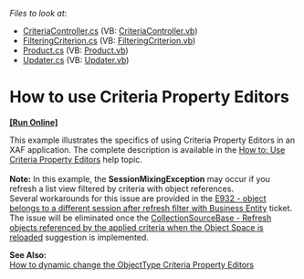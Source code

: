 <!-- default file list -->
*Files to look at*:

* [CriteriaController.cs](./CS/HowToUseCriteriaPropertyEditors.Module/CriteriaController.cs) (VB: [CriteriaController.vb](./VB/HowToUseCriteriaPropertyEditors.Module/CriteriaController.vb))
* [FilteringCriterion.cs](./CS/HowToUseCriteriaPropertyEditors.Module/FilteringCriterion.cs) (VB: [FilteringCriterion.vb](./VB/HowToUseCriteriaPropertyEditors.Module/FilteringCriterion.vb))
* [Product.cs](./CS/HowToUseCriteriaPropertyEditors.Module/Product.cs) (VB: [Product.vb](./VB/HowToUseCriteriaPropertyEditors.Module/Product.vb))
* [Updater.cs](./CS/HowToUseCriteriaPropertyEditors.Module/Updater.cs) (VB: [Updater.vb](./VB/HowToUseCriteriaPropertyEditors.Module/Updater.vb))
<!-- default file list end -->
# How to use Criteria Property Editors
<!-- run online -->
**[[Run Online]](https://codecentral.devexpress.com/e932)**
<!-- run online end -->


<p>This example illustrates the specifics of using Criteria Property Editors in an XAF application. The complete description is available in the <a href="http://documentation.devexpress.com/#Xaf/CustomDocument3143">How to: Use Criteria Property Editors</a> help topic.<br /><br /><strong>Note:</strong> In this example, the <strong>SessionMixingException</strong> may occur if you refresh a list view filtered by criteria with object references. Several workarounds for this issue are provided in the <a href="https://www.devexpress.com/Support/Center/p/T110111">E932 - object belongs to a different session after refresh filter with Business Entity</a> ticket. The issue will be eliminated once the <a href="https://www.devexpress.com/Support/Center/p/T110417">CollectionSourceBase - Refresh objects referenced by the applied criteria when the Object Space is reloaded</a> suggestion is implemented.</p>
<p><strong>See Also:</strong><br /> <a href="https://www.devexpress.com/Support/Center/p/Q219209">How to dynamic change the ObjectType Criteria Property Editors </a></p>

<br/>


